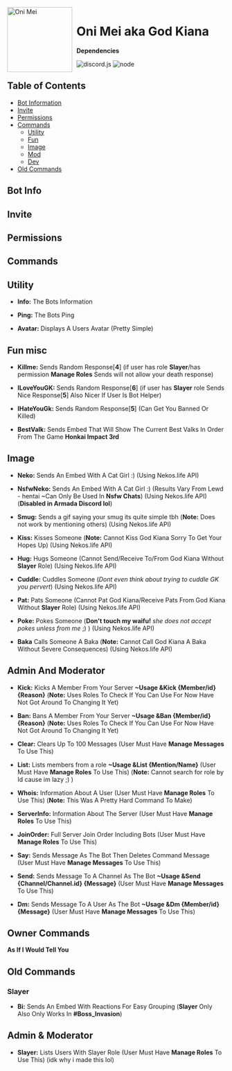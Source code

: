 <img width="150" height="150" align="left" style="float: left; margin: 0 10px 0 0;" alt="Oni Mei" src="https://cdn.discordapp.com/avatars/572386055928414208/e0b1a6e2af411acde9d9bb1477f2c6f1.png?size=1024">  

# Oni Mei aka God Kiana
<b>Dependencies</b>

![discord.js](https://img.shields.io/badge/discord.js-v12.5.1-brightgreen.svg) ![node](https://img.shields.io/badge/Node-v12.0.0+-brightgreen.svg)

## Table of Contents
- [Bot Information](#bot-info)
- [Invite](#invite)
- [Permissions](#permissions)
- [Commands](#commands)
	* [Utility](#utility)
	* [Fun](#fun-misc)
	* [Image](#image)
	* [Mod](#admin-and-moderator)
	* [Dev](#owner-commands)
- [Old Commands](#old-commands)

## Bot Info

## Invite

## Permissions

## Commands

## Utility
- **Info:** The Bots Information

- **Ping:** The Bots Ping

- **Avatar:** Displays A Users Avatar (Pretty Simple)

## Fun misc
- **Killme:** Sends Random Response[**4**] (if user has role **Slayer**/has permission **Manage Roles** Sends will not allow your death response)

- **ILoveYouGK:** Sends Random Response[**6**] (if user has **Slayer** role Sends Nice Response[**5**] Also Nicer If User Is Bot Helper)

- **IHateYouGk:** Sends Random Response[**5**] (Can Get You Banned Or Killed)

- **BestValk:** Sends Embed That Will Show The Current Best Valks In Order From The Game **Honkai Impact 3rd**

## Image
- **Neko:** Sends An Embed With A Cat Girl :) (Using Nekos.life API)

- **NsfwNeko:** Sends An Embed With A Cat Girl :) (Results Vary From Lewd - hentai ~Can Only Be Used In **Nsfw Chats**) (Using Nekos.life API) (**Disabled in Armada Discord lol**)

- **Smug:** Sends a gif saying your smug its quite simple tbh (**Note:** Does not work by mentioning others) (Using Nekos.life API)

- **Kiss:** Kisses Someone (**Note:** Cannot Kiss God Kiana Sorry To Get Your Hopes Up) (Using Nekos.life API)

- **Hug:** Hugs Someone (Cannot Send/Receive To/From God Kiana Without **Slayer** Role) (Using Nekos.life API)

- **Cuddle:** Cuddles Someone (*Dont even think about trying to cuddle GK you pervert*) (Using Nekos.life API)

- **Pat:** Pats Someone (Cannot Pat God Kiana/Receive Pats From God Kiana Without **Slayer** Role) (Using Nekos.life API)

- **Poke:** Pokes Someone (**Don't touch my waifu!** *she does not accept pokes unless from me* ;) ) (Using Nekos.life API)

- **Baka** Calls Someone A Baka (**Note:** Cannot Call God Kiana A Baka Without Severe Consequences) (Using Nekos.life API)


## Admin And Moderator
- **Kick:** Kicks A Member From Your Server **~Usage &Kick {Member/id} {Reason}** (**Note:** Uses Roles To Check If You Can Use For Now Have Not Got Around To Changing It Yet)

- **Ban:** Bans A Member From Your Server **~Usage &Ban {Member/id} {Reason}** (**Note:** Uses Roles To Check If You Can Use For Now Have Not Got Around To Changing It Yet)

- **Clear:** Clears Up To 100 Messages (User Must Have **Manage Messages** To Use This)

- **List:** Lists members from a role **~Usage &List {Mention/Name}** (User Must Have **Manage Roles** To Use This) (**Note:** Cannot search for role by Id cause im lazy ;) )

- **Whois:** Information About A User (User Must Have **Manage Roles** To Use This) (**Note:** This Was A Pretty Hard Command To Make)

- **ServerInfo:** Information About The Server (User Must Have **Manage Roles** To Use This)

- **JoinOrder:** Full Server Join Order Including Bots (User Must Have **Manage Roles** To Use This)

- **Say:** Sends Message As The Bot Then Deletes Command Message (User Must Have **Manage Messages** To Use This)

- **Send:** Sends Message To A Channel As The Bot **~Usage &Send {Channel/Channel.id} {Message}** (User Must Have **Manage Messages** To Use This)

- **Dm:** Sends Message To A User As The Bot **~Usage &Dm {Member/id} {Message}** (User Must Have **Manage Messages** To Use This)

## Owner Commands
**As If I Would Tell You**

## Old Commands

### Slayer
- **Bi:** Sends An Embed With Reactions For Easy Grouping (**Slayer** Only Also Only Works In **#Boss_Invasion**)

## Admin & Moderator

- **Slayer:** Lists Users With Slayer Role (User Must Have **Manage Roles** To Use This) (idk why i made this lol)

